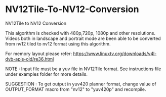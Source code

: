 # NV12Tile-To-NV12-Conversion
NV12Tile to NV12 Conversion

This algorithm is checked with 480p,720p, 1080p and other resolutions. Videos both in landscape and portrait mode are been able to be converted from nv12 tiled to nv12 format using this algorithm.

For memory layout please refer: https://www.linuxtv.org/downloads/v4l-dvb-apis-old/re36.html

NOTE : Input file must be a yuv file in NV12Tile format. See instructions file under examples folder for more details.

SUGGESTION : To get output in yuv420 planner format, change value of OUTPUT_FORMAT macro from "nv12" to "yuv420p" and recompile.
